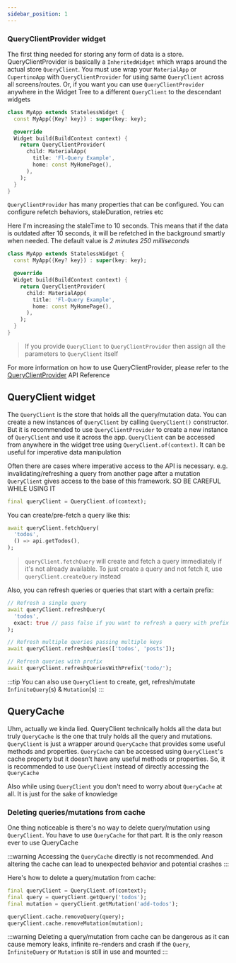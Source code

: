 ```yaml
---
sidebar_position: 1
---
```


### QueryClientProvider widget

The first thing needed for storing any form of data is a store. QueryClientProvider is basically a `InheritedWidget` which wraps around the actual store `QueryClient`. You must use wrap your `MaterialApp`  or `CupertinoApp` with `QueryClientProvider` for using same `QueryClient` across all screens/routes. Or, if you want you can use `QueryClientProvider` anywhere in the Widget Tree to a different `QueryClient` to the descendant widgets

```dart
class MyApp extends StatelessWidget {
  const MyApp({Key? key}) : super(key: key);

  @override
  Widget build(BuildContext context) {
    return QueryClientProvider(
      child: MaterialApp(
        title: 'Fl-Query Example',
        home: const MyHomePage(),
      ),
    );
  }
}

```

`QueryClientProvider` has many properties that can be configured. You can configure refetch behaviors, staleDuration, retries etc

Here I'm increasing the staleTime to 10 seconds. This means that if the data is outdated after 10 seconds, it will be refetched in the background smartly when needed. The default value is _2 minutes 250 milliseconds_

```dart
class MyApp extends StatelessWidget {
  const MyApp({Key? key}) : super(key: key);

  @override
  Widget build(BuildContext context) {
    return QueryClientProvider(
      child: MaterialApp(
        title: 'Fl-Query Example',
        home: const MyHomePage(),
      ),
    );
  }
}
```

> If you provide `QueryClient` to `QueryClientProvider` then assign all the parameters to `QueryClient` itself

For more information on how to use QueryClientProvider, please refer to the [QueryClientProvider](https://pub.dev/documentation/fl_query/latest/fl_query/QueryClientProvider-class.html) API Reference


## QueryClient widget

The `QueryClient` is the store that holds all the query/mutation data. You can create a new instances of `QueryClient` by calling `QueryClient()` constructor. But it is recommended to use `QueryClientProvider` to create a new instance of `QueryClient` and use it across the app.
`QueryClient` can be accessed from anywhere in the widget tree using `QueryClient.of(context)`. It can be useful for imperative data manipulation

Often there are cases where imperative access to the API is necessary. e.g. invalidating/refreshing a query from another page after a mutation
`QueryClient` gives access to the base of this framework. SO BE CAREFUL WHILE USING IT

```dart
final queryClient = QueryClient.of(context);
```

You can create/pre-fetch a query like this:
  
```dart
await queryClient.fetchQuery(
  'todos',
  () => api.getTodos(),
);
```
> `queryClient.fetchQuery` will create and fetch a query immediately if it's not already available.
> To just create a query and not fetch it, use `queryClient.createQuery` instead

Also, you can refresh queries or queries that start with a certain prefix:

```dart
// Refresh a single query
await queryClient.refreshQuery(
  'todos', 
  exact: true // pass false if you want to refresh a query with prefix
);

// Refresh multiple queries passing multiple keys
await queryClient.refreshQueries(['todos', 'posts']);

// Refresh queries with prefix
await queryClient.refreshQueriesWithPrefix('todo/');
```

:::tip
You can also use `QueryClient` to create, get, refresh/mutate `InfiniteQuery`(s) & `Mutation`(s)
:::

## QueryCache

Uhm, actually we kinda lied. QueryClient technically holds all the data but truly `QueryCache` is the one 
that truly holds all the query and mutations. `QueryClient` is just a wrapper around `QueryCache` that provides some 
useful methods and properties. `QueryCache` can be accessed using `QueryClient`'s cache property but it doesn't have any
useful methods or properties. So, it is recommended to use `QueryClient` instead of directly accessing the `QueryCache`

Also while using `QueryClient` you don't need to worry about `QueryCache` at all. It is just for the sake of knowledge

### Deleting queries/mutations from cache

One thing noticeable is there's no way to delete query/mutation using `QueryClient`. You have to use `QueryCache` for
that part. It is the only reason ever to use QueryCache

:::warning
Accessing the `QueryCache` directly is not recommended. And altering the cache can lead to unexpected behavior and
potential crashes
:::

Here's how to delete a query/mutation from cache:

```dart
final queryClient = QueryClient.of(context);
final query = queryClient.getQuery('todos');
final mutation = queryClient.getMutation('add-todos');

queryClient.cache.removeQuery(query);
queryClient.cache.removeMutation(mutation);
```
:::warning
Deleting a query/mutation from cache can be dangerous as it can cause memory leaks, infinite re-renders and crash if the
`Query`, `InfiniteQuery` or `Mutation` is still in use and mounted
:::
